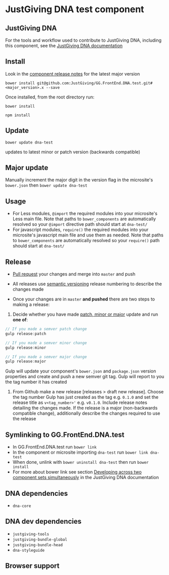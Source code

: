 # JustGiving DNA test component

## JustGiving DNA
For the tools and workflow used to contribute to JustGiving DNA, including this component, see the [JustGiving DNA documentation](https://github.com/JustGiving/GG.FrontEnd.DNA)

## Install
Look in the [component release notes](https://github.com/JustGiving/GG.FrontEnd.DNA.test/releases) for the latest major version

```bower install git@github.com:JustGiving/GG.FrontEnd.DNA.test.git#<major_version>.x --save```

Once installed, from the root directory run:

```bower install```

```npm install```


## Update
```bower update dna-test``` 

updates to latest minor or patch version (backwards compatible)

## Major update
Manually increment the major digit in the version flag in the microsite's ```bower.json``` then ```bower update dna-test```

## Usage
- For Less modules, ```@import``` the required modules into your microsite's Less main file. Note that paths to ```bower_components``` are automatically resolved so your ```@import``` directive path should start at ```dna-test/```
- For javascript modules, ```require()``` the required modules into your microsite's javascript main file and use them as needed. Note that paths to ```bower_components``` are automatically resolved so your ```require()``` path should start at ```dna-test/```

## Release
- [Pull request](https://www.atlassian.com/git/tutorials/making-a-pull-request/) your changes and merge into ```master``` and push

- All releases use [semantic versioning](http://semver.org/) release numbering to describe the changes made

- Once your changes are in ```master``` **and pushed** there are two steps to making a release:

1. Decide whether you have made [patch, minor or major](http://semver.org/) update and run **one of**: 
  
  ```js
  // If you made a semver patch change
  gulp release:patch

  // If you made a semver minor change
  gulp release:minor
  
  // If you made a semver major change
  gulp release:major
  ``` 

  Gulp will update your component's ```bower.json``` and ```package.json``` version properties and create and push a new semver git tag. Gulp will report to you the tag number it has created

1. From Github make a new release [releases > draft new release]. Choose the tag number Gulp has just created as the tag e.g. ```0.1.0``` and set the release title as ```v<tag_number>'``` e.g. ```v0.1.0```. Include release notes detailing the changes made. If the release is a major (non-backwards compatible change), additionally describe the changes required to use the release

## Symlinking to GG.FrontEnd.DNA.test
- In GG.FrontEnd.DNA.test run ```bower link```
- In the component or microsite importing ```dna-test``` run ```bower link dna-test```
- When done, unlink with ```bower uninstall dna-test``` then run ```bower install```
- For more about bower link see section [Developing across two component sets simultaneously](https://github.com/JustGiving/GG.FrontEnd.DNA#developing-across-two-component-sets-simultaneously) in the JustGiving DNA documentation

## DNA dependencies
- ```dna-core```

## DNA dev dependencies
- ```justgiving-tools```
- ```justgiving-bundle-global```
- ```justgiving-bundle-head```
- ```dna-styleguide```

## Browser support

